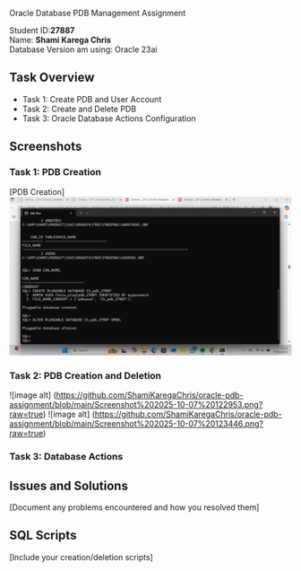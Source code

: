 Oracle Database PDB Management Assignment

Student ID:**27887**  
Name: **Shami Karega Chris**  
Database Version am using: Oracle 23ai

## Task Overview
- Task 1: Create PDB and User Account
- Task 2: Create and Delete PDB
- Task 3: Oracle Database Actions Configuration

## Screenshots

### Task 1: PDB Creation
[PDB Creation] ![image alt](https://github.com/ShamiKaregaChris/oracle-pdb-assignment/blob/11f82ab9e6cf17af39c1e3cd7b7c1fdee2eddda0/Screenshot%202025-10-07%20122349.png)

### Task 2: PDB Creation and Deletion
![image alt] (https://github.com/ShamiKaregaChris/oracle-pdb-assignment/blob/main/Screenshot%202025-10-07%20122953.png?raw=true)
![image alt] (https://github.com/ShamiKaregaChris/oracle-pdb-assignment/blob/main/Screenshot%202025-10-07%20123446.png?raw=true)

### Task 3: Database Actions

## Issues and Solutions
[Document any problems encountered and how you resolved them]

## SQL Scripts
[Include your creation/deletion scripts]
